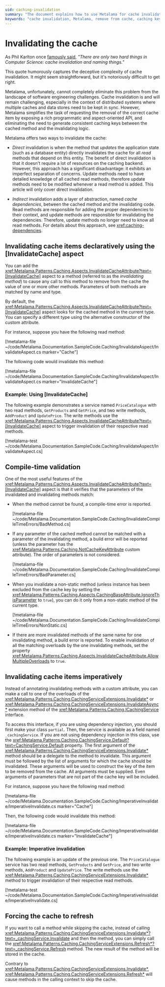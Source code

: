 ```yaml
---
uid: caching-invalidation
summary: "The document explains how to use Metalama for cache invalidation in software engineering, detailing both declarative and imperative methods, and how to force cache to refresh. It also discusses compile-time validation."
keywords: "cache invalidation, Metalama, remove from cache, caching keys, InvalidateCache attribute, CachingServiceExtensions"
---
```

# Invalidating the cache

As Phil Karlton once [famously said](https://www.karlton.org/2017/12/naming-things-hard/), _"There are only two hard things in Computer Science: cache invalidation and naming things."_

This quote humorously captures the deceptive complexity of cache invalidation. It might seem straightforward, but it's notoriously difficult to get right.

Metalama, unfortunately, cannot completely eliminate this problem from the landscape of software engineering challenges. Cache invalidation is and will remain challenging, especially in the context of distributed systems where multiple caches and data stores need to be kept in sync. However, Metalama simplifies the task of requesting the removal of the correct cache item by exposing a rich programmatic and aspect-oriented API, and eliminating the need to generate consistent caching keys between the cached method and the invalidating logic.

Metalama offers two ways to invalidate the cache:

* _Direct_ invalidation is when the method that _updates_ the application state (such as a database entity) directly invalidates the cache for all _read_ methods that depend on this entity. The benefit of direct invalidation is that it doesn't require a lot of resources on the caching backend. However, this approach has a significant disadvantage: it exhibits an imperfect separation of concerns. Update methods need to have detailed knowledge of all cached read methods, therefore update methods need to be modified whenever a read method is added. This article will only cover direct invalidation.

* _Indirect_ invalidation adds a layer of abstraction, named _cache dependencies_, between the cached method and the invalidating code. Read methods are responsible for adding the proper dependencies to their context, and update methods are responsible for invalidating the dependencies. Therefore, update methods no longer need to know all read methods. For details about this approach, see <xref:caching-dependencies>.


## Invalidating cache items declaratively using the [InvalidateCache] aspect

You can add the <xref:Metalama.Patterns.Caching.Aspects.InvalidateCacheAttribute?text=[InvalidateCache]> aspect to a method (referred to as the *invalidating method*) to cause any call to this method to remove from the cache the value of one or more other methods. Parameters of both methods are matched by name and type.

By default, the <xref:Metalama.Patterns.Caching.Aspects.InvalidateCacheAttribute?text=[InvalidateCache]> aspect looks for the cached method in the current type. You can specify a different type using the alternative constructor of the custom attribute.

For instance, suppose you have the following read method:

[!metalama-file  ~/code/Metalama.Documentation.SampleCode.Caching/InvalidateAspect/InvalidateAspect.cs marker="Cache"]

The following code would invalidate this method:

[!metalama-file  ~/code/Metalama.Documentation.SampleCode.Caching/InvalidateAspect/InvalidateAspect.cs marker="InvalidateCache"]

### Example: Using [InvalidateCache]

The following example demonstrates a service named `PriceCatalogue` with two read methods, `GetProducts` and `GetPrice`, and two write methods, `AddProduct` and `UpdatePrice`. The write methods use the <xref:Metalama.Patterns.Caching.Aspects.InvalidateCacheAttribute?text=[InvalidateCache]> aspect to trigger invalidation of their respective read methods.

[!metalama-test ~/code/Metalama.Documentation.SampleCode.Caching/InvalidateAspect/InvalidateAspect.cs]

## Compile-time validation

One of the most useful features of the <xref:Metalama.Patterns.Caching.Aspects.InvalidateCacheAttribute?text=[InvalidateCache]> aspect is that it verifies that the parameters of the invalidated and invalidating methods match:

* When the method cannot be found, a compile-time error is reported.

    [!metalama-file ~/code/Metalama.Documentation.SampleCode.Caching/InvalidateCompileTimeErrors/BadMethod.cs]

* If any parameter of the cached method cannot be matched with a parameter of the invalidating method, a build error will be reported (unless the parameter has the <xref:Metalama.Patterns.Caching.NotCacheKeyAttribute> custom attribute). The order of parameters is not considered.

    [!metalama-file ~/code/Metalama.Documentation.SampleCode.Caching/InvalidateCompileTimeErrors/BadParameter.cs]

* When you invalidate a non-static method (unless instance has been excluded from the cache key by setting the <xref:Metalama.Patterns.Caching.Aspects.CachingBaseAttribute.IgnoreThisParameter> to `true`), you can do it only from a non-static method of the current type.

    [!metalama-file ~/code/Metalama.Documentation.SampleCode.Caching/InvalidateCompileTimeErrors/NonStatic.cs]

* If there are more invalidated methods of the same name for one invalidating method, a build error is reported. To enable invalidation of all the matching overloads by the one invalidating methods, set the property <xref:Metalama.Patterns.Caching.Aspects.InvalidateCacheAttribute.AllowMultipleOverloads> to `true`.

## Invalidating cache items imperatively

Instead of annotating invalidating methods with a custom attribute, you can make a call to one of the overloads of the <xref:Metalama.Patterns.Caching.CachingServiceExtensions.Invalidate*> or <xref:Metalama.Patterns.Caching.CachingServiceExtensions.InvalidateAsync*> extension method of the <xref:Metalama.Patterns.Caching.ICachingService> interface.

To access this interface, if you are using dependency injection, you should first make your class `partial`. Then, the service is available as a field named `_cachingService`. If you are not using dependency injection in this class, use the <xref:Metalama.Patterns.Caching.CachingService.Default?text=CachingService.Default> property.
The first argument of the <xref:Metalama.Patterns.Caching.CachingServiceExtensions.Invalidate*> method should be a delegate to the method to invalidate. This argument must be followed by the list of arguments for which the cache should be invalidated. These arguments will be used to construct the key of the item to be removed from the cache. All arguments must be supplied. Even arguments of parameters that are not part of the cache key will be included.

For instance, suppose you have the following read method:

[!metalama-file  ~/code/Metalama.Documentation.SampleCode.Caching/ImperativeInvalidate/ImperativeInvalidate.cs marker="Cache"]

Then, the following code would invalidate this method:

[!metalama-file  ~/code/Metalama.Documentation.SampleCode.Caching/ImperativeInvalidate/ImperativeInvalidate.cs marker="InvalidateCache"]

### Example: Imperative invalidation

The following example is an update of the previous one. The `PriceCatalogue` service has two read methods, `GetProducts` and `GetPrice`, and two write methods, `AddProduct` and `UpdatePrice`. The write methods use the <xref:Metalama.Patterns.Caching.CachingServiceExtensions.Invalidate*> method to trigger invalidation of their respective read methods.

[!metalama-test ~/code/Metalama.Documentation.SampleCode.Caching/ImperativeInvalidate/ImperativeInvalidate.cs]

## Forcing the cache to refresh

If you want to call a method while skipping the cache, instead of calling  <xref:Metalama.Patterns.Caching.CachingServiceExtensions.Invalidate*?text=_cachingService.Invalidate> and then the method, you can simply call the <xref:Metalama.Patterns.Caching.CachingServiceExtensions.Refresh*?text=_cachingService.Refresh> method. The new result of the method will be stored in the cache.

Contrary to <xref:Metalama.Patterns.Caching.CachingServiceExtensions.Invalidate*>, <xref:Metalama.Patterns.Caching.CachingServiceExtensions.Refresh*> will cause methods in the calling context to skip the cache.


